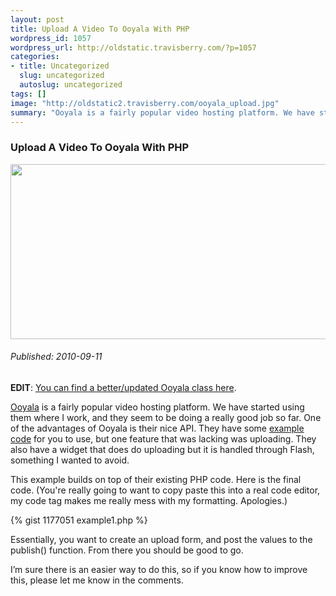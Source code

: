 ```yaml
--- 
layout: post
title: Upload A Video To Ooyala With PHP
wordpress_id: 1057
wordpress_url: http://oldstatic.travisberry.com/?p=1057
categories: 
- title: Uncategorized
  slug: uncategorized
  autoslug: uncategorized
tags: []
image: "http://oldstatic2.travisberry.com/ooyala_upload.jpg"
summary: "Ooyala is a fairly popular video hosting platform. We have started using them where I work, and they seem to be doing a really good job so far."
---
```

<article class="post clearfix">
  <h3>Upload A Video To Ooyala With PHP</h3>
  <a href="http://www.cl.cam.ac.uk/Relics/archive_photos.html" class="postImageLink"><img src="http://oldstatic2.travisberry.com/ooyala_upload.jpg" alt="" class="thumbnail alignleft" width=640 height=280 /></a>
  <h6>Published: 2010-09-11</h6>

**EDIT**: [You can find a better/updated Ooyala class here](https://github.com/ninetwentyfour/Ooyala-Uploader).

[Ooyala](http://www.ooyala.com/) is a fairly popular video hosting platform. We have started using them where I work, and they seem to be doing a really good job so far. One of the advantages of Ooyala is their nice API. They have some [example code](http://www.ooyala.com/support/docs/backlot_api#example) for you to use, but one feature that was lacking was uploading. They also have a widget that does do uploading but it is handled through Flash, something I wanted to avoid.

This example builds on top of their existing PHP code. Here is the final code. (You're really going to want to copy paste this into a real code editor, my code tag makes me really mess with my formatting. Apologies.)

<div class="gistFallback">
{% gist 1177051 example1.php %}
</div>

Essentially, you want to create an upload form, and post the values to the publish() function. From there you should be good to go.

I’m sure there is an easier way to do this, so if you know how to improve this, please let me know in the comments.

</article>